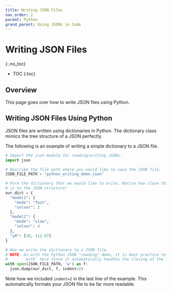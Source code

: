 ```yaml
---
title: Writing JSON Files
nav_order: 2
parent: Python
grand_parent: Using JSONs in Code
---
```


# Writing JSON Files
{:.no_toc}

* TOC
{:toc}

## Overview

This page goes over how to write JSON files using Python.

## Writing JSON Files Using Python

JSON files are written using dictionaries in Python. The dictionary class mimics the tree structure of a JSON perfectly.

The following is an example of writing a simple dictionary to a JSON file.

```python
# Import the json module for reading/writing JSONs.
import json

# Describe the file path where you would like to save the JSON file.
JSON_FILE_PATH = "python_writing_demo.json"

# Form the dictionary that we would like to write. Notice how close this syntax
# is to the JSON structure!
our_dict = {
  "model1": {
    "mode": "fast",
    "solver": 2
  },
  "model2": {
    "mode": "slow",
    "solver": 4
  },
  "y0": [10, 112.07]
}

# Now we write the dictionary to a JSON file. 
# NOTE: As with the Python JSON "reading" demo, it is best practice to use
#       `with` here since it automatically handles the closing of the file.
with open(JSON_FILE_PATH, 'w') as f:
  json.dump(our_dict, f, indent=2)
```

Note how we included `indent=2` in the last line of the example. This automatically formats your JSON file to be far more readable. 
